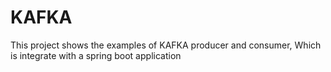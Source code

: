 # KAFKA
This project shows the examples of KAFKA producer and consumer, Which is integrate with a spring boot application 
